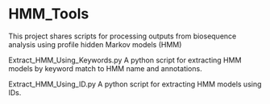 # HMM_Tools
This project shares scripts for processing outputs from biosequence analysis using profile hidden Markov models (HMM)


Extract_HMM_Using_Keywords.py
A python script for extracting HMM models by keyword match to HMM name and annotations.


Extract_HMM_Using_ID.py
A python script for extracting HMM models using IDs.
